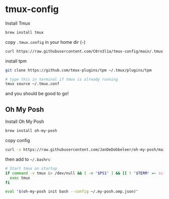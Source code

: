# tmux-config
Install Tmux
```bash
brew install tmux
```

copy `.tmux.config` in your home dir (`~`)
```bash
curl https://raw.githubusercontent.com/C0rn3l1a/tmux-config/main/.tmux.conf > ~/.tmux.conf
```

install tpm 
```bash
git clone https://github.com/tmux-plugins/tpm ~/.tmux/plugins/tpm

# type this in terminal if tmux is already running
tmux source ~/.tmux.conf
```

and you should be good to go!

## Oh My Posh
Install Oh My Posh
```bash
brew install oh-my-posh
```

copy config
```bash
curl -s https://raw.githubusercontent.com/JanDeDobbeleer/oh-my-posh/main/themes/json.omp.json > ~/.my-posh.omp.json
```

then add to `~/.bashrc`
```bash
# Start tmux on startup
if command -v tmux &> /dev/null && [ -n "$PS1" ] && [[ ! "$TERM" =~ screen ]] && [[ ! "$TERM" =~ tmux ]] && [ -z "$TMUX" ]; then
  exec tmux
fi

eval "$(oh-my-posh init bash --config ~/.my-posh.omp.json)"
```
